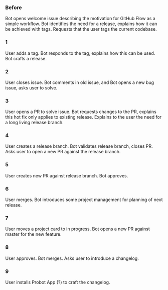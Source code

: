 ### Before
Bot opens welcome issue describing the motivation for GitHub Flow as a simple workflow. Bot identifies the need for a release, explains how it can be achieved with tags. Requests that the user tags the current codebase.

### 1
User adds a tag.
Bot responds to the tag, explains how this can be used. Bot crafts a release.

### 2
User closes issue.
Bot comments in old issue, and Bot opens a new bug issue, asks user to solve.

### 3
User opens a PR to solve issue.
Bot requests changes to the PR, explains this hot fix only applies to existing release. Explains to the user the need for a long living release branch.

### 4
User creates a release branch.
Bot validates release branch, closes PR. Asks user to open a new PR against the release branch.

### 5
User creates new PR against release branch.
Bot approves.

### 6
User merges.
Bot introduces some project management for planning of next release.

### 7
User moves a project card to in progress.
Bot opens a new PR against master for the new feature.

### 8
User approves.
Bot merges. Asks user to introduce a changelog.

### 9
User installs Probot App (?) to craft the changelog.
